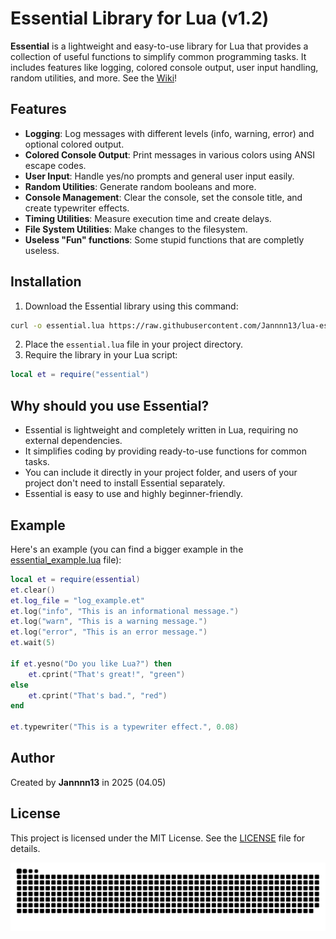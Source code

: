 # Essential Library for Lua (v1.2)

**Essential** is a lightweight and easy-to-use library for Lua that provides a collection of useful functions to simplify common programming tasks. It includes features like logging, colored console output, user input handling, random utilities, and more. See the [Wiki](https://github.com/Jannnn13/lua-essential/wiki/Essential-Wiki)!

## Features

- **Logging**: Log messages with different levels (info, warning, error) and optional colored output.
- **Colored Console Output**: Print messages in various colors using ANSI escape codes.
- **User Input**: Handle yes/no prompts and general user input easily.
- **Random Utilities**: Generate random booleans and more.
- **Console Management**: Clear the console, set the console title, and create typewriter effects.
- **Timing Utilities**: Measure execution time and create delays.
- **File System Utilities**: Make changes to the filesystem.
- **Useless "Fun" functions**: Some stupid functions that are completly useless.

## Installation

1. Download the Essential library using this command:
```sh
curl -o essential.lua https://raw.githubusercontent.com/Jannnn13/lua-essential/main/essential.lua
```

2. Place the `essential.lua` file in your project directory.
3. Require the library in your Lua script:

```lua
local et = require("essential")
```

## Why should you use Essential?
- Essential is lightweight and completely written in Lua, requiring no external dependencies.
- It simplifies coding by providing ready-to-use functions for common tasks.
- You can include it directly in your project folder, and users of your project don't need to install Essential separately.
- Essential is easy to use and highly beginner-friendly.

## Example
Here's an example (you can find a bigger example in the [essential_example.lua](./essential_example.lua) file):
```lua
local et = require(essential)
et.clear()
et.log_file = "log_example.et"
et.log("info", "This is an informational message.")
et.log("warn", "This is a warning message.")
et.log("error", "This is an error message.")
et.wait(5)

if et.yesno("Do you like Lua?") then
    et.cprint("That's great!", "green")
else
    et.cprint("That's bad.", "red")
end

et.typewriter("This is a typewriter effect.", 0.08)
```

## Author
Created by **Jannnn13** in 2025 (04.05)

## License
This project is licensed under the MIT License. See the [LICENSE](./LICENSE) file for details.

<img src="https://raw.githubusercontent.com/Jannnn13/Jannnn13/output/snake.svg" alt="Snake animation" />
